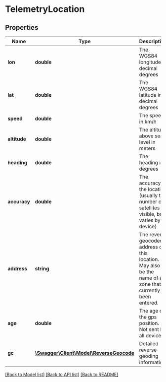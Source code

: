 # TelemetryLocation

## Properties
Name | Type | Description | Notes
------------ | ------------- | ------------- | -------------
**lon** | **double** | The WGS84 longitude in decimal degrees | 
**lat** | **double** | The WGS84 latitude in decimal degrees | 
**speed** | **double** | The speed in km/h | 
**altitude** | **double** | The altitude above sea level in meters | 
**heading** | **double** | The heading in degrees | 
**accuracy** | **double** | The accuracy of the location (usually the number of satellites visible, but varies by device) | 
**address** | **string** | The reverse geocoded address of this location. May also be the name of a zone that is currently been entered. | [optional] 
**age** | **double** | The age of the gps position. Not sent by all devices. | [optional] 
**gc** | [**\Swagger\Client\Model\ReverseGeocode**](ReverseGeocode.md) | Detailed reverse geoding information | [optional] 

[[Back to Model list]](../README.md#documentation-for-models) [[Back to API list]](../README.md#documentation-for-api-endpoints) [[Back to README]](../README.md)


